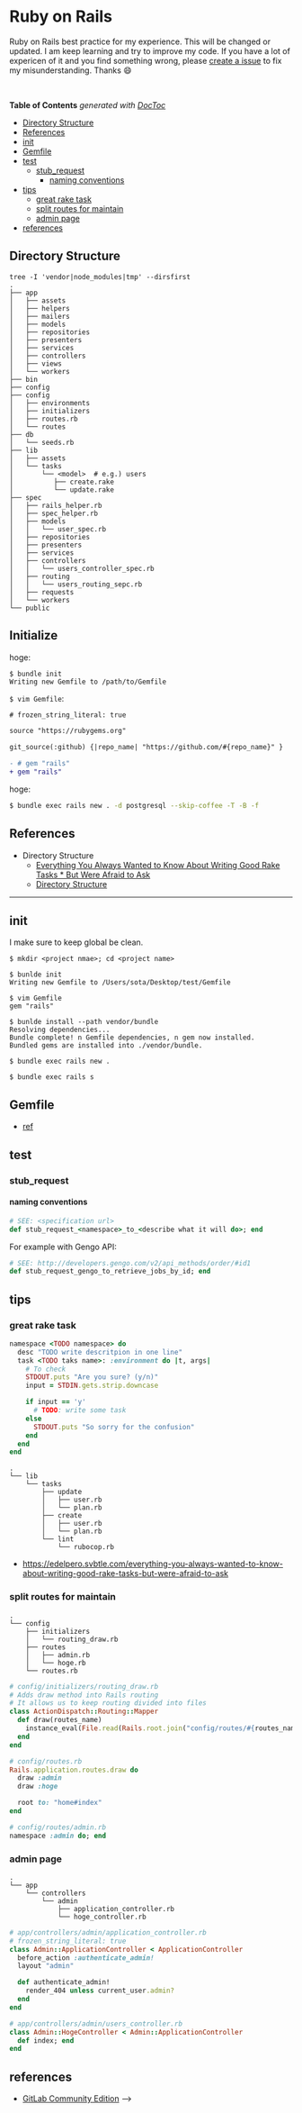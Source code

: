 [issue]: https://github.com/sotayamashita/knowledge/issues/new?labels=ruby-on-rails

# Ruby on Rails

Ruby on Rails best practice for my experience. This will be changed or updated. I am keep learning and try to improve my code. If you have a lot of expericen of it and you find something wrong, please [create a issue][issue] to fix my misunderstanding. Thanks :smile:

<br />

<!-- START doctoc generated TOC please keep comment here to allow auto update -->
<!-- DON'T EDIT THIS SECTION, INSTEAD RE-RUN doctoc TO UPDATE -->
**Table of Contents**  *generated with [DocToc](https://github.com/thlorenz/doctoc)*

- [Directory Structure](#directory-structure)
- [References](#references)
- [init](#init)
- [Gemfile](#gemfile)
- [test](#test)
  - [stub_request](#stub_request)
    - [naming conventions](#naming-conventions)
- [tips](#tips)
  - [great rake task](#great-rake-task)
  - [split routes for maintain](#split-routes-for-maintain)
  - [admin page](#admin-page)
- [references](#references)

<!-- END doctoc generated TOC please keep comment here to allow auto update -->

## Directory Structure

```
tree -I 'vendor|node_modules|tmp' --dirsfirst
.
├── app
│   ├── assets
│   ├── helpers
│   ├── mailers
│   ├── models
│   ├── repositories
│   ├── presenters
│   ├── services
│   ├── controllers
│   ├── views
│   └── workers
├── bin
├── config
├── config
│   ├── environments
│   ├── initializers
│   ├── routes.rb
│   └── routes
├── db
│   └── seeds.rb
├── lib
│   ├── assets
│   └── tasks
│       └── <model>  # e.g.) users
│          ├── create.rake
│          └── update.rake
├── spec
│   ├── rails_helper.rb
│   ├── spec_helper.rb
│   ├── models
│   │   └── user_spec.rb
│   ├── repositories
│   ├── presenters
│   ├── services
│   ├── controllers
│   │   └── users_controller_spec.rb
│   ├── routing
│   │   └── users_routing_sepc.rb
│   ├── requests
│   └── workers
└── public
```

## Initialize

hoge:

```
$ bundle init
Writing new Gemfile to /path/to/Gemfile
```

`$ vim Gemfile`: 

```diff
# frozen_string_literal: true

source "https://rubygems.org"

git_source(:github) {|repo_name| "https://github.com/#{repo_name}" }

- # gem "rails"
+ gem "rails"
```

hoge:

```bash
$ bundle exec rails new . -d postgresql --skip-coffee -T -B -f
```


## References

- Directory Structure
  - [Everything You Always Wanted to Know About Writing Good Rake Tasks * But Were Afraid to Ask](https://edelpero.svbtle.com/everything-you-always-wanted-to-know-about-writing-good-rake-tasks-but-were-afraid-to-ask)
  - [Directory Structure](https://relishapp.com/rspec/rspec-rails/docs/directory-structure)


-----------


## init

I make sure to keep global be clean.

```
$ mkdir <project nmae>; cd <project name>

$ bunlde init
Writing new Gemfile to /Users/sota/Desktop/test/Gemfile

$ vim Gemfile
gem "rails"

$ bunlde install --path vendor/bundle
Resolving dependencies...
Bundle complete! n Gemfile dependencies, n gem now installed.
Bundled gems are installed into ./vendor/bundle.

$ bundle exec rails new .

$ bundle exec rails s
```

## Gemfile

- [ref](https://github.com/sotayamashita/knowledge/blob/master/frameworks/Gemfile)

## test

### stub_request

#### naming conventions

<!-- TODO: write the reason -->

```ruby
# SEE: <specification url>
def stub_request_<namespace>_to_<describe what it will do>; end
```

For example with Gengo API:

```ruby
# SEE: http://developers.gengo.com/v2/api_methods/order/#id1
def stub_request_gengo_to_retrieve_jobs_by_id; end
```

## tips

### great rake task

```ruby
namespace <TODO namespace> do
  desc "TODO write descritpion in one line"
  task <TODO taks name>: :environment do |t, args|
    # To check
    STDOUT.puts "Are you sure? (y/n)"
    input = STDIN.gets.strip.downcase

    if input == 'y'
      # TODO: write some task
    else
      STDOUT.puts "So sorry for the confusion"
    end
  end
end
```

```
.
└── lib
    └── tasks
        ├── update
        │   ├── user.rb
        │   └── plan.rb
        ├── create
        │   ├── user.rb
        │   └── plan.rb
        └── lint
            └── rubocop.rb
```

- https://edelpero.svbtle.com/everything-you-always-wanted-to-know-about-writing-good-rake-tasks-but-were-afraid-to-ask

### split routes for maintain

```
.
└── config
    ├── initializers
    │   └── routing_draw.rb
    ├── routes
    │   ├── admin.rb
    │   └── hoge.rb
    └── routes.rb
```

```ruby
# config/initializers/routing_draw.rb
# Adds draw method into Rails routing
# It allows us to keep routing divided into files
class ActionDispatch::Routing::Mapper
  def draw(routes_name)
    instance_eval(File.read(Rails.root.join("config/routes/#{routes_name}.rb")))
  end
end
```

```ruby
# config/routes.rb
Rails.application.routes.draw do
  draw :admin
  draw :hoge

  root to: "home#index"
end
```

```ruby
# config/routes/admin.rb
namespace :admin do; end
```

### admin page

```
.
└── app
    └── controllers
        └── admin
            ├── application_controller.rb
            └── hoge_controller.rb
```

```ruby
# app/controllers/admin/application_controller.rb
# frozen_string_literal: true
class Admin::ApplicationController < ApplicationController
  before_action :authenticate_admin!
  layout "admin"

  def authenticate_admin!
    render_404 unless current_user.admin?
  end
end
```

```ruby
# app/controllers/admin/users_controller.rb
class Admin::HogeController < Admin::ApplicationController
  def index; end
end
```

## references

- [GitLab Community Edition](https://gitlab.com/gitlab-org/gitlab-ce)  -->
